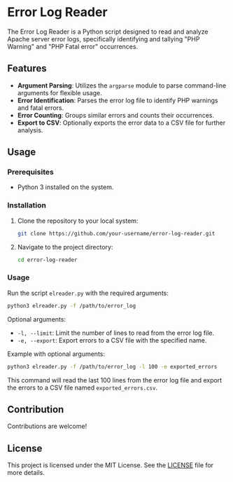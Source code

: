 # Error Log Reader

The Error Log Reader is a Python script designed to read and analyze Apache server error logs, specifically identifying and tallying "PHP Warning" and "PHP Fatal error" occurrences.

## Features

- **Argument Parsing**: Utilizes the `argparse` module to parse command-line arguments for flexible usage.
- **Error Identification**: Parses the error log file to identify PHP warnings and fatal errors.
- **Error Counting**: Groups similar errors and counts their occurrences.
- **Export to CSV**: Optionally exports the error data to a CSV file for further analysis.

## Usage

### Prerequisites

- Python 3 installed on the system.

### Installation

1. Clone the repository to your local system:

    ```bash
    git clone https://github.com/your-username/error-log-reader.git
    ```

2. Navigate to the project directory:

    ```bash
    cd error-log-reader
    ```

### Usage

Run the script `elreader.py` with the required arguments:

```bash
python3 elreader.py -f /path/to/error_log
```

Optional arguments:
- `-l, --limit`: Limit the number of lines to read from the error log file.
- `-e, --export`: Export errors to a CSV file with the specified name.

Example with optional arguments:

```bash
python3 elreader.py -f /path/to/error_log -l 100 -e exported_errors
```

This command will read the last 100 lines from the error log file and export the errors to a CSV file named `exported_errors.csv`.

## Contribution

Contributions are welcome!

## License

This project is licensed under the MIT License. See the [LICENSE](LICENSE) file for more details.
